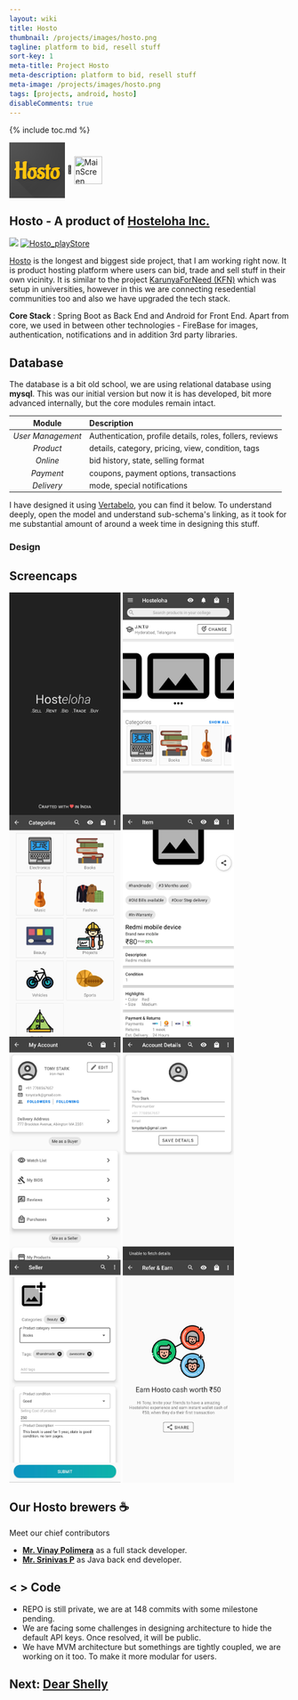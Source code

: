 ```yaml
---
layout: wiki
title: Hosto
thumbnail: /projects/images/hosto.png
tagline: platform to bid, resell stuff
sort-key: 1
meta-title: Project Hosto
meta-description: platform to bid, resell stuff
meta-image: /projects/images/hosto.png
tags: [projects, android, hosto]
disableComments: true
---
```


{% include toc.md %}

<img src="/projects/images/hosto.png" align="center" title="MainScreen" width="100" height="100"> :link:  <img src="https://avatars.githubusercontent.com/u/75203814?s=200&v=4" align="center" title="MainScreen" width="50" height="50"> 

## Hosto - A product of [Hosteloha Inc.](https://github.com/Hosteloha)
<img src="https://img.shields.io/badge/in--progress-private--repo-yellow"> [![Hosto_playStore](https://img.shields.io/badge/Playstore-Hosto--Beta-success??style=plastic&logo=googleplay)](https://play.google.com/store/apps/details?id=com.hosteloha&hl=en_IN&gl=US)

[Hosto](https://play.google.com/store/apps/details?id=com.hosteloha&hl=en_IN&gl=US) is the longest and biggest side project, that I am working right now. It is product hosting platform where users can bid, trade and sell stuff in their own vicinity. It is similar to the project [KarunyaForNeed (KFN)](/projects/karunya-for-need) which was setup in universities, however in this we are connecting resedential communities too and also we have upgraded the tech stack.

**Core Stack** : Spring Boot as Back End and Android for Front End. Apart from core, we used in between other technologies - FireBase for images,  authentication, notifications and in addition 3rd party libraries.

## Database
The database is a bit old school, we are using relational database using **mysql**.  This was our initial version but now it is has developed, bit more advanced internally, but the core modules remain intact.

| Module | Description |
| :---:   | :--- |
| *User Management* | Authentication, profile details, roles, follers, reviews |
| *Product*  | details, category, pricing, view, condition, tags |
| *Online*   | bid history, state, selling format |
| *Payment*  | coupons, payment options, transactions |
| *Delivery* | mode, special notifications |

I have designed it using [Vertabelo](https://vertabelo.com/), you can find it below. To understand deeply, open the model and understand sub-schema's linking, as it took for me substantial amount of around a week time in designing this stuff.

### Design 

<script>if (typeof VertabeloEmbededObject === 'undefined') {var VertabeloEmbededObject = "loading";var s=document.createElement("script");s.setAttribute("type","text/javascript");s.setAttribute("src", "https://my.vertabelo.com/js/public-model/v1/api.js");(document.getElementsByTagName("head")[0] || document.documentElement ).appendChild(s);}</script><div class="vertabelo-public-model" data-height="400" data-width="640" data-logoType="created_with" data-modelGid="txBjjxoPgk3XgJKFWxSfGENio4FGOfDHwzZb2noUnFZyhG1gfUSyERjUkxnlgUqZ" data-openLabel="EDIT MODEL IN YOUR BROWSER" data-x="4278" data-y="5467" data-zoom="0.1889" ></div>

## Screencaps 
<img src="/projects/images/hosto/1_splash.jpg" align="center" title="MainScreen" width="200" height="400">
<img src="/projects/images/hosto/2_mainscreen.jpg" align="center" title="MainScreen" width="200" height="400">
<img src="/projects/images/hosto/3_product_categories.jpg" align="center" title="MainScreen" width="200" height="400">

<img src="/projects/images/hosto/4_item_details.jpg" align="center" title="MainScreen" width="200" height="400">
<img src="/projects/images/hosto/5_my_acc.jpg" align="center" title="MainScreen" width="200" height="400">
<img src="/projects/images/hosto/6_acc_details.jpg" align="center" title="MainScreen" width="200" height="400">

<img src="/projects/images/hosto/7_seller_product_details.jpg" align="center" title="MainScreen" width="200" height="400">
<img src="/projects/images/hosto/8_refer_earn.jpg" align="center" title="MainScreen" width="200" height="400">

## Our Hosto brewers :coffee:
Meet our chief contributors
- [**Mr. Vinay Polimera**](https://www.linkedin.com/in/vinay-kumar-p-422b32123/) as a full stack developer.
- [**Mr. Srinivas P**](https://www.linkedin.com/in/srinivas-polimera-a9385b68/) as  Java back end developer.

## < > Code
- REPO is still private, we are at 148 commits with some milestone pending.
- We are facing some challenges in designing architecture to hide the default API keys. Once resolved, it will be public.
- We have MVM architecture but somethings are tightly coupled, we are working on it too. To make it more modular for users.

## Next: [Dear Shelly](/projects/dear-shelly)
